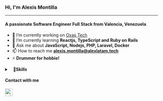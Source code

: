 ### Hi, I'm Alexis Montilla
---
<h4 align="start">A passionate Software Engineer Full Stack from Valencia, Venezuela</h4>

- 🔭 I’m currently working on [Oxas Tech](https://oxas.tech/)
- 🌱 I’m currently learning **Reactjs, TypeScript and Ruby on Rails**
- 💬 Ask me about **JavaScript, Nodejs, PHP, Laravel, Docker**
- 📫 How to reach me **alexis.montilla@alexlatam.tech**
- ⚡ **Drummer for hobbie!**

<details>
	<summary>&nbsp;&nbsp;&nbsp;🚀<b>Skills</b></summary>
	<br/>
		<img src="https://img.shields.io/badge/-HTML-%23222326"           alt="HTML"/>
		<img src="https://img.shields.io/badge/-CSS-%23222326"            alt="CSS"/>
		<img  src="https://img.shields.io/badge/-Bootstrap-%23222326"     alt="Bootstrap"/>
		<img  src="https://img.shields.io/badge/-TailwindsCSS-%23222326"  alt="TailwindsCSS"/>
		<img src="https://img.shields.io/badge/-JavaScript-%23222326"     alt="Javascript"/>
		<img src="https://img.shields.io/badge/-JQuery-%23222326"         alt="JQuery"/>
		<img  src="https://img.shields.io/badge/-React-%23222326"         alt="React"/>
	<br/>
		<img  src="https://img.shields.io/badge/-PHP-%23222326"   alt="PHP"/>
		<img  src="https://img.shields.io/badge/-Node-%23222326"  alt="Node"/>
		<img  src="https://img.shields.io/badge/-Laravel-%23222326"  alt="Laravel"/>
		<img  src="https://img.shields.io/badge/-Ruby%20on%20Rails-%23222326"  alt="Ruby on Rails"/>
	<br/>
		<img  src="https://img.shields.io/badge/-Git-%23222326"  alt="Git"/>
		<img  src="https://img.shields.io/badge/-SQL-%23222326"  alt="SQL"/>
		<img  src="https://img.shields.io/badge/-PostgreSQL-%23222326"  alt="PostgreSQL"/>
		<img  src="https://img.shields.io/badge/-MySQL-%23222326"  alt="MySQL"/>
		<img  src="https://img.shields.io/badge/-Linux-%23222326"  alt="Linux"/>
		<img  src="https://img.shields.io/badge/-Linux-%23222326"  alt="Docker"/>
		<img  src="https://img.shields.io/badge/-Bash-%23222326"  alt="Bash"/>
		<img  src="https://img.shields.io/badge/-Azure-%23222326"  alt="Azure"/>
		<img  src="https://img.shields.io/badge/-Digital%20Ocean-%23222326"  alt="Digital Ocean"/>
	<br/>
		<img  src="https://img.shields.io/badge/-Figma-%23222326" alt="Figma"/>	
		<img  src="https://img.shields.io/badge/-Postman-%23222326"  alt="Postman"/>
		<img  src="https://img.shields.io/badge/-Jira-%23222326"  alt="Jira"/>
		<img  src="https://img.shields.io/badge/-Slack-%23222326"  alt="Slack"/>
		<img  src="https://img.shields.io/badge/-Scrum-%23222326"  alt="Scrum"/>
		<img  src="https://img.shields.io/badge/-Scrum-%23222326"  alt="SEO"/>
		<img  src="https://img.shields.io/badge/-Accessibility-%23222326"  alt="Accessibility"/>
	
</details>

<h4 align="start">Contact with me</h4>
<p align="left">  
    <a href="https://linkedin.com/in/alexlatam" target="_blank"><img align="center" src="https://i.ibb.co/DMDtZ81/icons8-linkedin-50.png" alt="crisruedap" height="25" width="25" /></a>  
    <!-- <a href="https://alexlatam.tech/" target="_blank"><img align="center" src="https://i.ibb.co/Rv62tjR/icons8-website-64.png" alt="@crisruedap" height="25" width="25" /></a>   -->
</p>
